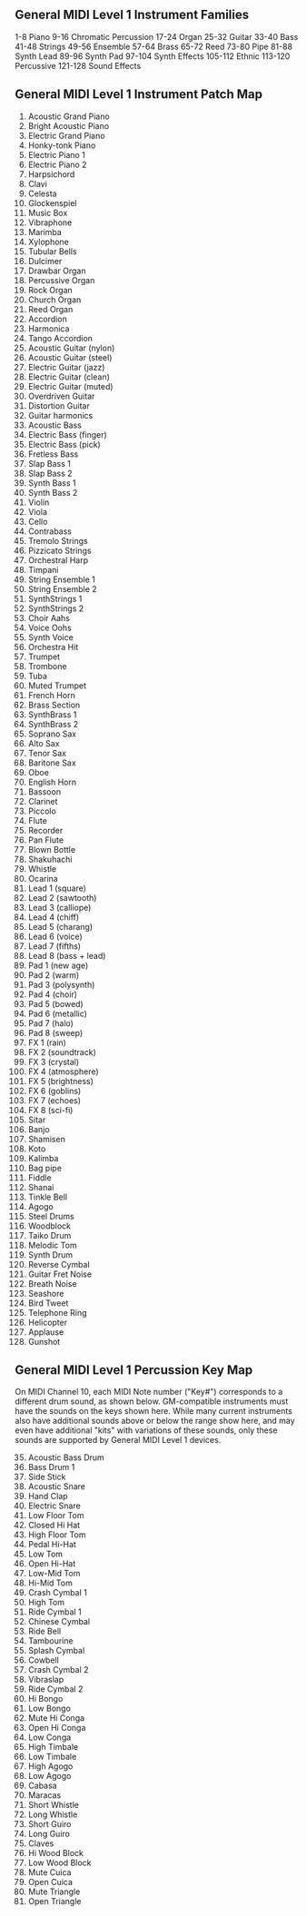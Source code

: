 General MIDI Level 1 Instrument Families
----------------------------------------
1-8	Piano
9-16	Chromatic Percussion
17-24	Organ
25-32	Guitar
33-40	Bass
41-48	Strings
49-56	Ensemble
57-64	Brass
65-72	Reed
73-80	Pipe
81-88	Synth Lead
89-96	Synth Pad
97-104	Synth Effects
105-112	Ethnic
113-120	Percussive
121-128	Sound Effects

General MIDI Level 1 Instrument Patch Map
-----------------------------------------
1.	Acoustic Grand Piano
2.	Bright Acoustic Piano
3.	Electric Grand Piano
4.	Honky-tonk Piano
5.	Electric Piano 1
6.	Electric Piano 2
7.	Harpsichord
8.	Clavi
9.	Celesta
10.	Glockenspiel
11.	Music Box
12.	Vibraphone
13.	Marimba
14.	Xylophone
15.	Tubular Bells
16.	Dulcimer
17.	Drawbar Organ
18.	Percussive Organ
19.	Rock Organ
20.	Church Organ
21.	Reed Organ
22.	Accordion
23.	Harmonica
24.	Tango Accordion
25.	Acoustic Guitar (nylon)
26.	Acoustic Guitar (steel)
27.	Electric Guitar (jazz)
28.	Electric Guitar (clean)
29.	Electric Guitar (muted)
30.	Overdriven Guitar
31.	Distortion Guitar
32.	Guitar harmonics
33.	Acoustic Bass
34.	Electric Bass (finger)
35.	Electric Bass (pick)
36.	Fretless Bass
37.	Slap Bass 1
38.	Slap Bass 2
39.	Synth Bass 1
40.	Synth Bass 2
41.	Violin
42.	Viola
43.	Cello
44.	Contrabass
45.	Tremolo Strings
46.	Pizzicato Strings
47.	Orchestral Harp
48.	Timpani
49.	String Ensemble 1
50.	String Ensemble 2
51.	SynthStrings 1
52.	SynthStrings 2
53.	Choir Aahs
54.	Voice Oohs
55.	Synth Voice
56.	Orchestra Hit
57.	Trumpet
58.	Trombone
59.	Tuba
60.	Muted Trumpet
61.	French Horn
62.	Brass Section
63.	SynthBrass 1
64.	SynthBrass 2
65.	Soprano Sax
66.	Alto Sax
67.	Tenor Sax
68.	Baritone Sax
69.	Oboe
70.	English Horn
71.	Bassoon
72.	Clarinet
73.	Piccolo
74.	Flute
75.	Recorder
76.	Pan Flute
77.	Blown Bottle
78.	Shakuhachi
79.	Whistle
80.	Ocarina
81.	Lead 1 (square)
82.	Lead 2 (sawtooth)
83.	Lead 3 (calliope)
84.	Lead 4 (chiff)
85.	Lead 5 (charang)
86.	Lead 6 (voice)
87.	Lead 7 (fifths)
88.	Lead 8 (bass + lead)
89.	Pad 1 (new age)
90.	Pad 2 (warm)
91.	Pad 3 (polysynth)
92.	Pad 4 (choir)
93.	Pad 5 (bowed)
94.	Pad 6 (metallic)
95.	Pad 7 (halo)
96.	Pad 8 (sweep)
97.	FX 1 (rain)
98.	FX 2 (soundtrack)
99.	FX 3 (crystal)
100.	FX 4 (atmosphere)
101.	FX 5 (brightness)
102.	FX 6 (goblins)
103.	FX 7 (echoes)
104.	FX 8 (sci-fi)
105.	Sitar
106.	Banjo
107.	Shamisen
108.	Koto
109.	Kalimba
110.	Bag pipe
111.	Fiddle
112.	Shanai
113.	Tinkle Bell
114.	Agogo
115.	Steel Drums
116.	Woodblock
117.	Taiko Drum
118.	Melodic Tom
119.	Synth Drum
120.	Reverse Cymbal
121.	Guitar Fret Noise
122.	Breath Noise
123.	Seashore
124.	Bird Tweet
125.	Telephone Ring
126.	Helicopter
127.	Applause
128.	Gunshot

General MIDI Level 1 Percussion Key Map
---------------------------------------
On MIDI Channel 10, each MIDI Note number ("Key#") corresponds to a different drum sound, as shown below. GM-compatible instruments must have the sounds on the keys shown here. While many current instruments also have additional sounds above or below the range show here, and may even have additional "kits" with variations of these sounds, only these sounds are supported by General MIDI Level 1 devices.

35. Acoustic Bass Drum
36. Bass Drum 1
37. Side Stick
38. Acoustic Snare
39. Hand Clap
40. Electric Snare
41. Low Floor Tom
42. Closed Hi Hat
43. High Floor Tom
44. Pedal Hi-Hat
45. Low Tom
46. Open Hi-Hat
47. Low-Mid Tom
48. Hi-Mid Tom
49. Crash Cymbal 1
50. High Tom
51. Ride Cymbal 1
52. Chinese Cymbal
53. Ride Bell
54. Tambourine
55. Splash Cymbal
56. Cowbell
57. Crash Cymbal 2
58. Vibraslap
59. Ride Cymbal 2
60. Hi Bongo
61. Low Bongo
62. Mute Hi Conga
63. Open Hi Conga
64. Low Conga
65. High Timbale
66. Low Timbale
67. High Agogo
68. Low Agogo
69. Cabasa
70. Maracas
71. Short Whistle
72. Long Whistle
73. Short Guiro
74. Long Guiro
75. Claves
76. Hi Wood Block
77. Low Wood Block
78. Mute Cuica
79. Open Cuica
80. Mute Triangle
81. Open Triangle